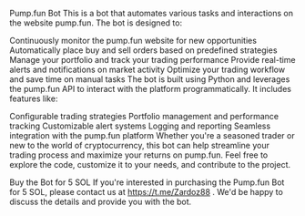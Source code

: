 Pump.fun Bot
This is a bot that automates various tasks and interactions on the website pump.fun. The bot is designed to:

Continuously monitor the pump.fun website for new opportunities
Automatically place buy and sell orders based on predefined strategies
Manage your portfolio and track your trading performance
Provide real-time alerts and notifications on market activity
Optimize your trading workflow and save time on manual tasks
The bot is built using Python and leverages the pump.fun API to interact with the platform programmatically. It includes features like:

Configurable trading strategies
Portfolio management and performance tracking
Customizable alert systems
Logging and reporting
Seamless integration with the pump.fun platform
Whether you're a seasoned trader or new to the world of cryptocurrency, this bot can help streamline your trading process and maximize your returns on pump.fun. Feel free to explore the code, customize it to your needs, and contribute to the project.

Buy the Bot for 5 SOL
If you're interested in purchasing the Pump.fun Bot for 5 SOL, please contact us at https://t.me/Zardoz88 . We'd be happy to discuss the details and provide you with the bot.

